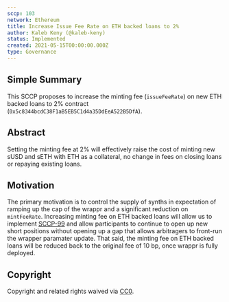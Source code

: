 ```yaml
---
sccp: 103
network: Ethereum
title: Increase Issue Fee Rate on ETH backed loans to 2%
author: Kaleb Keny (@kaleb-keny)
status: Implemented
created: 2021-05-15T00:00:00.000Z
type: Governance
---
```


<!--You can leave these HTML comments in your merged SCCP and delete the visible duplicate text guides, they will not appear and may be helpful to refer to if you edit it again. This is the suggested template for new SCCPs. Note that an SCCP number will be assigned by an editor. When opening a pull request to submit your SCCP, please use an abbreviated title in the filename, `sccp-draft_title_abbrev.md`. The title should be 44 characters or less.-->

## Simple Summary

<!--"If you can't explain it simply, you don't understand it well enough." Provide a simplified and layman-accessible explanation of the SCCP.-->

This SCCP proposes to increase the minting fee (`issueFeeRate`) on new ETH backed loans to 2% contract (`0x5c8344bcdC38F1aB5EB5C1d4a35DdEeA522B5DfA`).

## Abstract

<!--A short (~200 word) description of the variable change proposed.-->

Setting the minting fee at 2% will effectively raise the cost of minting new sUSD and sETH with ETH as a collateral, no change in fees on closing loans or repaying existing loans.

## Motivation

<!--The motivation is critical for SCCPs that want to update variables within Synthetix. It should clearly explain why the existing variable is not incentive aligned. SCCP submissions without sufficient motivation may be rejected outright.-->

The primary motivation is to control the supply of synths in expectation of ramping up the cap of the wrappr and a significant reduction on `mintFeeRate`. Increasing minting fee on ETH backed loans will allow us to implement [SCCP-99](https://sips.synthetix.io/sccp/sccp-99) and allow participants to continue to open up new short positions without opening up a gap that allows arbitragers to front-run the wrapper paramater update.
That said, the minting fee on ETH backed loans will be reduced back to the original fee of 10 bp, once wrappr is fully deployed.

## Copyright

Copyright and related rights waived via [CC0](https://creativecommons.org/publicdomain/zero/1.0/).
